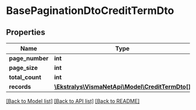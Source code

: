 # BasePaginationDtoCreditTermDto

## Properties
Name | Type | Description | Notes
------------ | ------------- | ------------- | -------------
**page_number** | **int** |  | [optional] 
**page_size** | **int** |  | [optional] 
**total_count** | **int** |  | [optional] 
**records** | [**\Ekstralys\VismaNetApi\Model\CreditTermDto[]**](CreditTermDto.md) |  | [optional] 

[[Back to Model list]](../README.md#documentation-for-models) [[Back to API list]](../README.md#documentation-for-api-endpoints) [[Back to README]](../README.md)


